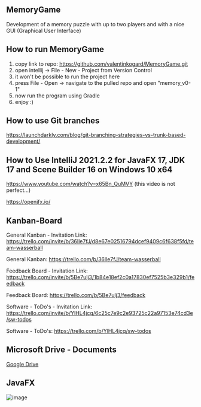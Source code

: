 ## MemoryGame
Development of a memory puzzle with up to two players and with a nice GUI (Graphical User Interface)

## How to run MemoryGame

1. copy link to repo: https://github.com/valentinkogard/MemoryGame.git
2. open intellij -> File - New - Project from Version Control
3. it won't be possible to run the project here
4. press File - Open -> navigate to the pulled repo and open "memory_v0-1"
5. now run the program using Gradle
6. enjoy :)


## How to use Git branches
https://launchdarkly.com/blog/git-branching-strategies-vs-trunk-based-development/

## How to Use IntelliJ 2021.2.2 for JavaFX 17, JDK 17 and Scene Builder 16 on Windows 10 x64
https://www.youtube.com/watch?v=x65Bn_QuMVY (this video is not perfect...)

https://openjfx.io/

## Kanban-Board
General Kanban - Invitation Link: https://trello.com/invite/b/36lle7fJ/d8e67e02516794dcef9409c6f638f5fd/team-wasserball

General Kanban: https://trello.com/b/36lle7fJ/team-wasserball

Feedback Board - Invitation Link: https://trello.com/invite/b/5Be7ulj3/1b84e18ef2c0a17830ef7525b3e329b1/feedback

Feedback Board: https://trello.com/b/5Be7ulj3/feedback

Software - ToDo's - Invitation Link: https://trello.com/invite/b/YlHL4jcq/6c25c7e9c2e93725c22a97153e74cd3e/sw-todos

Software - ToDo's: https://trello.com/b/YlHL4jcq/sw-todos

## Microsoft Drive - Documents
[Google Drive](https://drive.google.com/drive/folders/1BLDYSQ7WFUUP4bIOnT3H2aa2DzwhV-Ql?usp=sharing)

## JavaFX

![image](https://user-images.githubusercontent.com/92077153/148654011-74876c8a-5c7a-44e3-bc10-c0314a935287.png)
